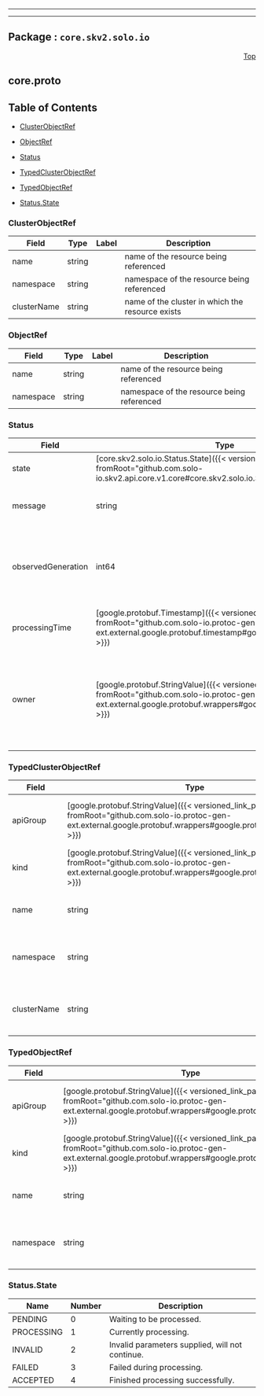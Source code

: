 
---

---

## Package : `core.skv2.solo.io`



<a name="top"></a>

<a name="API Reference for core.proto"></a>
<p align="right"><a href="#top">Top</a></p>

## core.proto


## Table of Contents
  - [ClusterObjectRef](#core.skv2.solo.io.ClusterObjectRef)
  - [ObjectRef](#core.skv2.solo.io.ObjectRef)
  - [Status](#core.skv2.solo.io.Status)
  - [TypedClusterObjectRef](#core.skv2.solo.io.TypedClusterObjectRef)
  - [TypedObjectRef](#core.skv2.solo.io.TypedObjectRef)

  - [Status.State](#core.skv2.solo.io.Status.State)






<a name="core.skv2.solo.io.ClusterObjectRef"></a>

### ClusterObjectRef



| Field | Type | Label | Description |
| ----- | ---- | ----- | ----------- |
| name | string |  | name of the resource being referenced |
  | namespace | string |  | namespace of the resource being referenced |
  | clusterName | string |  | name of the cluster in which the resource exists |
  





<a name="core.skv2.solo.io.ObjectRef"></a>

### ObjectRef



| Field | Type | Label | Description |
| ----- | ---- | ----- | ----------- |
| name | string |  | name of the resource being referenced |
  | namespace | string |  | namespace of the resource being referenced |
  





<a name="core.skv2.solo.io.Status"></a>

### Status



| Field | Type | Label | Description |
| ----- | ---- | ----- | ----------- |
| state | [core.skv2.solo.io.Status.State]({{< versioned_link_path fromRoot="github.com.solo-io.skv2.api.core.v1.core#core.skv2.solo.io.Status.State" >}}) |  | The current state of the resource |
  | message | string |  | A human readable message about the current state of the object |
  | observedGeneration | int64 |  | The most recently observed generation of the resource. This value corresponds to the `metadata.generation` of a kubernetes resource |
  | processingTime | [google.protobuf.Timestamp]({{< versioned_link_path fromRoot="github.com.solo-io.protoc-gen-ext.external.google.protobuf.timestamp#google.protobuf.Timestamp" >}}) |  | The time at which this status was recorded |
  | owner | [google.protobuf.StringValue]({{< versioned_link_path fromRoot="github.com.solo-io.protoc-gen-ext.external.google.protobuf.wrappers#google.protobuf.StringValue" >}}) |  | (optional) The owner of the status, this value can be used to identify the entity which wrote this status. This is useful in situations where a given resource may have multiple owners. |
  





<a name="core.skv2.solo.io.TypedClusterObjectRef"></a>

### TypedClusterObjectRef



| Field | Type | Label | Description |
| ----- | ---- | ----- | ----------- |
| apiGroup | [google.protobuf.StringValue]({{< versioned_link_path fromRoot="github.com.solo-io.protoc-gen-ext.external.google.protobuf.wrappers#google.protobuf.StringValue" >}}) |  | API group of the resource being referenced |
  | kind | [google.protobuf.StringValue]({{< versioned_link_path fromRoot="github.com.solo-io.protoc-gen-ext.external.google.protobuf.wrappers#google.protobuf.StringValue" >}}) |  | Kind of the resource being referenced |
  | name | string |  | name of the resource being referenced |
  | namespace | string |  | namespace of the resource being referenced |
  | clusterName | string |  | name of the cluster in which the resource exists |
  





<a name="core.skv2.solo.io.TypedObjectRef"></a>

### TypedObjectRef



| Field | Type | Label | Description |
| ----- | ---- | ----- | ----------- |
| apiGroup | [google.protobuf.StringValue]({{< versioned_link_path fromRoot="github.com.solo-io.protoc-gen-ext.external.google.protobuf.wrappers#google.protobuf.StringValue" >}}) |  | API group of the resource being referenced |
  | kind | [google.protobuf.StringValue]({{< versioned_link_path fromRoot="github.com.solo-io.protoc-gen-ext.external.google.protobuf.wrappers#google.protobuf.StringValue" >}}) |  | Kind of the resource being referenced |
  | name | string |  | name of the resource being referenced |
  | namespace | string |  | namespace of the resource being referenced |
  




 <!-- end messages -->


<a name="core.skv2.solo.io.Status.State"></a>

### Status.State


| Name | Number | Description |
| ---- | ------ | ----------- |
| PENDING | 0 | Waiting to be processed. |
| PROCESSING | 1 | Currently processing. |
| INVALID | 2 | Invalid parameters supplied, will not continue. |
| FAILED | 3 | Failed during processing. |
| ACCEPTED | 4 | Finished processing successfully. |


 <!-- end enums -->

 <!-- end HasExtensions -->

 <!-- end services -->


